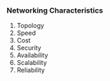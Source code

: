 
### Networking Characteristics
1. Topology
2. Speed
3. Cost
4. Security
5. Availability
6. Scalability
7. Reliability


